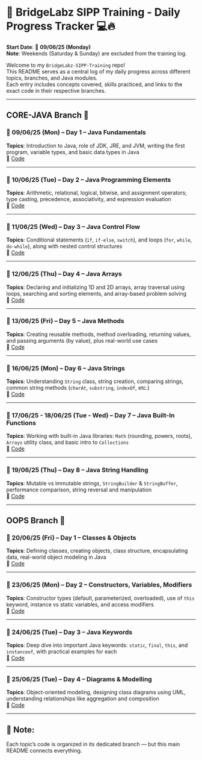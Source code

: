 # 🧠 BridgeLabz SIPP Training - Daily Progress Tracker 💻🔥

**Start Date**: 📅 **09/06/25 (Monday)**  
**Note**: Weekends (Saturday & Sunday) are excluded from the training log.

Welcome to my `BridgeLabz-SIPP-Training` repo!  
This README serves as a central log of my daily progress across different topics, branches, and Java modules.  
Each entry includes concepts covered, skills practiced, and links to the exact code in their respective branches.

---

## CORE-JAVA Branch 📂

### 📅 09/06/25 (Mon) – Day 1 – Java Fundamentals  
**Topics**: Introduction to Java, role of JDK, JRE, and JVM, writing the first program, variable types, and basic data types in Java  
🔗 [Code](https://github.com/ALAN-KRATI/BridgeLabz-SIPP-Training/tree/CORE-JAVA/JAVA-FUNDAMENTALS)

---

### 📅 10/06/25 (Tue) – Day 2 – Java Programming Elements  
**Topics**: Arithmetic, relational, logical, bitwise, and assignment operators; type casting, precedence, associativity, and expression evaluation  
🔗 [Code](https://github.com/ALAN-KRATI/BridgeLabz-SIPP-Training/tree/CORE-JAVA/JAVA-PROGRAMMING-ELEMENTS)

---

### 📅 11/06/25 (Wed) – Day 3 – Java Control Flow  
**Topics**: Conditional statements (`if`, `if-else`, `switch`), and loops (`for`, `while`, `do-while`), along with nested control structures  
🔗 [Code](https://github.com/ALAN-KRATI/BridgeLabz-SIPP-Training/tree/CORE-JAVA/JAVA-CONTROL-FLOW)

---

### 📅 12/06/25 (Thu) – Day 4 – Java Arrays  
**Topics**: Declaring and initializing 1D and 2D arrays, array traversal using loops, searching and sorting elements, and array-based problem solving  
🔗 [Code](https://github.com/ALAN-KRATI/BridgeLabz-SIPP-Training/tree/CORE-JAVA/JAVA-ARRAYS)

---

### 📅 13/06/25 (Fri) – Day 5 – Java Methods  
**Topics**: Creating reusable methods, method overloading, returning values, and passing arguments (by value), plus real-world use cases  
🔗 [Code](https://github.com/ALAN-KRATI/BridgeLabz-SIPP-Training/tree/CORE-JAVA/JAVA-METHODS)

---

### 📅 16/06/25 (Mon) – Day 6 – Java Strings  
**Topics**: Understanding `String` class, string creation, comparing strings, common string methods (`charAt`, `substring`, `indexOf`, etc.)  
🔗 [Code](https://github.com/ALAN-KRATI/BridgeLabz-SIPP-Training/tree/CORE-JAVA/JAVA-STRINGS)

---

### 📅 17/06/25 - 18/06/25 (Tue - Wed) – Day 7 – Java Built-In Functions  
**Topics**: Working with built-in Java libraries: `Math` (rounding, powers, roots), `Arrays` utility class, and basic intro to `Collections`  
🔗 [Code](https://github.com/ALAN-KRATI/BridgeLabz-SIPP-Training/tree/CORE-JAVA/JAVA-BUILTIN-FUNCTIONS)

---

### 📅 19/06/25 (Thu) – Day 8 – Java String Handling  
**Topics**: Mutable vs immutable strings, `StringBuilder` & `StringBuffer`, performance comparison, string reversal and manipulation  
🔗 [Code](https://github.com/ALAN-KRATI/BridgeLabz-SIPP-Training/tree/CORE-JAVA/JAVA-STRING-HANDLING)

---

## OOPS Branch 🧱

### 📅 20/06/25 (Fri) – Day 1 – Classes & Objects  
**Topics**: Defining classes, creating objects, class structure, encapsulating data, real-world object modeling in Java  
🔗 [Code](https://github.com/ALAN-KRATI/BridgeLabz-SIPP-Training/tree/OOPS/JAVA-CLASS-OBJECTS)

---

### 📅 23/06/25 (Mon) – Day 2 – Constructors, Variables, Modifiers  
**Topics**: Constructor types (default, parameterized, overloaded), use of `this` keyword, instance vs static variables, and access modifiers  
🔗 [Code](https://github.com/ALAN-KRATI/BridgeLabz-SIPP-Training/tree/OOPS/JAVA-CONSTRUCTORS-VARIABLES-MODIFIERS)

---

### 📅 24/06/25 (Tue) – Day 3 – Java Keywords  
**Topics**: Deep dive into important Java keywords: `static`, `final`, `this`, and `instanceof`, with practical examples for each  
🔗 [Code](https://github.com/ALAN-KRATI/BridgeLabz-SIPP-Training/tree/OOPS/JAVA-KEYWORDS)

---

### 📅 25/06/25 (Tue) – Day 4 – Diagrams & Modelling  
**Topics**: Object-oriented modeling, designing class diagrams using UML, understanding relationships like aggregation and composition  
🔗 [Code](https://github.com/ALAN-KRATI/BridgeLabz-SIPP-Training/tree/OOPS/JAVA-DIAGRAMS-MODELLING)

---

## 📝 Note:
Each topic’s code is organized in its dedicated branch — but this main README connects everything.
